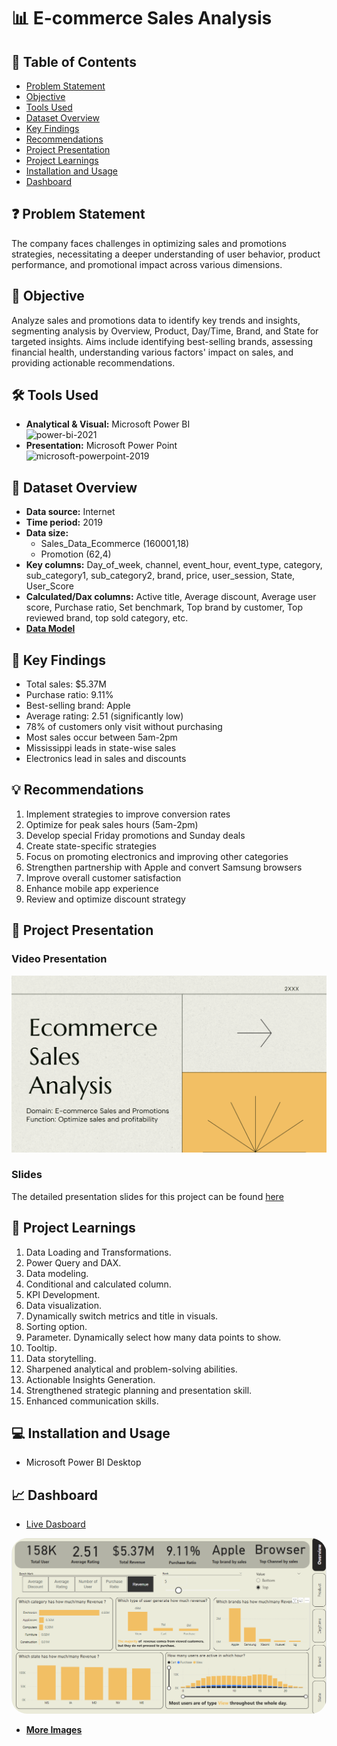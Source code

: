 # 📊 E-commerce Sales Analysis

## 📕 Table of Contents
- [Problem Statement](#-problem-statement)
- [Objective](#-objective)
- [Tools Used](#%EF%B8%8F-tools-used)
- [Dataset Overview](#-dataset-overview)
- [Key Findings](#-key-findings)
- [Recommendations](#-recommendations)
- [Project Presentation](#-project-presentation)
- [Project Learnings](#-project-learnings)
- [Installation and Usage](#-installation-and-usage)
- [Dashboard](#-dashboard)

## ❓ Problem Statement
The company faces challenges in optimizing sales and promotions strategies, necessitating a deeper understanding of user behavior, product performance, and promotional impact across various dimensions.

## 🎯 Objective
Analyze sales and promotions data to identify key trends and insights, segmenting analysis by Overview, Product, Day/Time, Brand, and State for targeted insights. Aims include identifying best-selling brands, assessing financial health, understanding various factors' impact on sales, and providing actionable recommendations.

## 🛠️ Tools Used
- **Analytical & Visual:**  Microsoft Power BI\
  <img width="96" height="96" src="https://img.icons8.com/fluency/96/power-bi-2021.png" alt="power-bi-2021"/>
- **Presentation:** Microsoft Power Point\
  <img width="96" height="96" src="https://img.icons8.com/fluency/96/microsoft-powerpoint-2019.png" alt="microsoft-powerpoint-2019"/>

## 📅 Dataset Overview
- **Data source:** Internet
- **Time period:** 2019
- **Data size:** 
  - Sales_Data_Ecommerce (160001,18)
  - Promotion (62,4)
- **Key columns:** Day_of_week, channel, event_hour, event_type, category, sub_category1, sub_category2, brand, price, user_session, State, User_Score
- **Calculated/Dax columns:** Active title, Average discount, Average user score, Purchase ratio, Set benchmark, Top brand by customer, Top reviewed brand, top sold category, etc.
- [**Data Model**](https://github.com/amanat-mahmud/Ecommerce-Sales-Analysis/blob/main/data%20model.png)

## 🔎 Key Findings
- Total sales: $5.37M
- Purchase ratio: 9.11%
- Best-selling brand: Apple
- Average rating: 2.51 (significantly low)
- 78% of customers only visit without purchasing
- Most sales occur between 5am-2pm
- Mississippi leads in state-wise sales
- Electronics lead in sales and discounts

## 💡 Recommendations
1. Implement strategies to improve conversion rates
2. Optimize for peak sales hours (5am-2pm)
3. Develop special Friday promotions and Sunday deals
4. Create state-specific strategies
5. Focus on promoting electronics and improving other categories
6. Strengthen partnership with Apple and convert Samsung browsers
7. Improve overall customer satisfaction
8. Enhance mobile app experience
9. Review and optimize discount strategy

## 📌 Project Presentation
### Video Presentation
[![E-commerce Sales Analysis Presentation](https://github.com/amanat-mahmud/Ecommerce-Sales-Analysis/blob/main/cover.png)](https://www.linkedin.com/feed/update/urn:li:ugcPost:7219549905172717568)


### Slides
The detailed presentation slides for this project can be found [here](https://github.com/amanat-mahmud/Ecommerce-Sales-Analysis/blob/main/slide.pdf)

## 🧠 Project Learnings
1. Data Loading and Transformations.
2. Power Query and DAX.
3. Data modeling.
4. Conditional and calculated column.
5. KPI Development.
6. Data visualization.
7. Dynamically switch metrics and title in visuals.
8. Sorting option.
9. Parameter. Dynamically select how many data points to show.
10. Tooltip.
11. Data storytelling.
12. Sharpened analytical and problem-solving abilities.
13. Actionable Insights Generation.
14. Strengthened strategic planning and  presentation skill.
15. Enhanced communication skills.

## 💻 Installation and Usage
- Microsoft Power BI Desktop

## 📈 Dashboard
- [Live Dasboard](https://app.powerbi.com/view?r=eyJrIjoiOGY4OWIwOWItNmJjYi00Yjg3LWJlZGMtZTZmNDkxZTc4MTQ2IiwidCI6ImM2ZTU0OWIzLTVmNDUtNDAzMi1hYWU5LWQ0MjQ0ZGM1YjJjNCJ9&embedImagePlaceholder=true)
<img style="border-radius:25px;" src="https://github.com/amanat-mahmud/Ecommerce-Sales-Analysis/blob/main/Dashboard%20SS/overview.png">

- [**More Images**](https://github.com/amanat-mahmud/Ecommerce-Sales-Analysis/tree/main/Dashboard%20SS)


